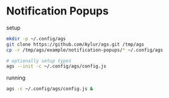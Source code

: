 # Notification Popups

setup

```bash
mkdir -p ~/.config/ags
git clone https://github.com/Aylur/ags.git /tmp/ags
cp -r /tmp/ags/example/notification-popups/* ~/.config/ags

# optionally setup types
ags --init -c ~/.config/ags/config.js
```

running

```bash
ags -c ~/.config/ags/config.js &
```
